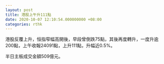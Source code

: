 ```yaml
---
layout: post
title: 港股上午升111點
date: 2020-10-07 12:10:54.000000000 +08:00
categories: rthk
---
```


港股反覆上升，恒指窄幅高開後，早段曾倒跌75點，其後再度轉升，一度升逾200點，上午收報24091點，上升111點，升幅近0.5%。

半日主板成交金額509億元。
